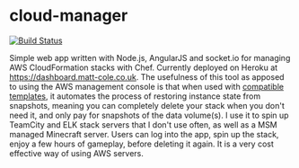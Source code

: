 # cloud-manager
[![Build Status](https://travis-ci.org/mattwcole/cloud-manager.svg?branch=master)](https://travis-ci.org/mattwcole/cloud-manager)

Simple web app written with Node.js, AngularJS and socket.io for managing AWS CloudFormation stacks with Chef. Currently deployed on Heroku at https://dashboard.matt-cole.co.uk. The usefulness of this tool as apposed to using the AWS management console is that when used with [compatible templates](https://github.com/mattwcole/cfn-templates), it automates the process of restoring instance state from snapshots, meaning you can completely delete your stack when you don't need it, and only pay for snapshots of the data volume(s). I use it to spin up TeamCity and ELK stack servers that I don't use often, as well as a MSM managed Minecraft server. Users can log into the app, spin up the stack, enjoy a few hours of gameplay, before deleting it again. It is a very cost effective way of using AWS servers.

